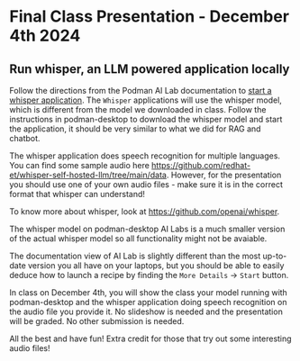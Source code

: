 # Final Class Presentation - December 4th 2024

## Run whisper, an LLM powered application locally

Follow the directions from the Podman AI Lab documentation to [start a whisper application](https://podman-desktop.io/docs/ai-lab/start-recipe).
The `Whisper` applications will use the whisper model, which is different from the model we downloaded in class.
Follow the instructions in podman-desktop to download the whisper model and start the application, it should be very similar to what we did for RAG and chatbot.

The whisper application does speech recognition for multiple languages. You can find some sample audio here https://github.com/redhat-et/whisper-self-hosted-llm/tree/main/data.
However, for the presentation you should use one of your own audio files - make sure it is in the correct format that whisper can understand!

To know more about whisper, look at https://github.com/openai/whisper.

The whisper model on podman-desktop AI Labs is a much smaller version of the actual whisper model so all functionality might not be avaiable.

The documentation view of AI Lab is slightly different than the most up-to-date version you all have on your laptops, but you should be able to easily
deduce how to launch a recipe by finding the `More Details` -> `Start` button.

In class on December 4th, you will show the class your model running with podman-desktop and the whisper application doing speech recognition on the audio file you provide it.
No slideshow is needed and the presentation will be graded. No other submission is needed.

All the best and have fun! Extra credit for those that try out some interesting audio files!
